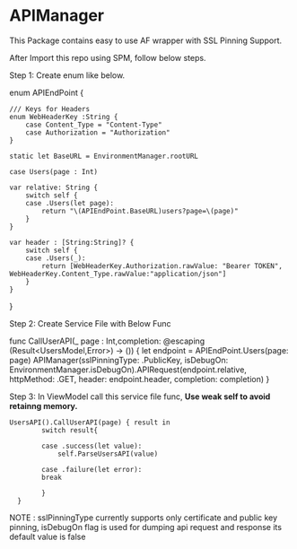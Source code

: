 # APIManager

This Package contains easy to use AF wrapper with SSL Pinning Support.

After Import this repo using SPM, follow below steps.

Step 1: Create enum like below.




enum APIEndPoint {
    
    /// Keys for Headers
    enum WebHeaderKey :String {
        case Content_Type = "Content-Type"
        case Authorization = "Authorization"
    }
    
    static let BaseURL = EnvironmentManager.rootURL
    
    case Users(page : Int)
    
    var relative: String {
        switch self {
        case .Users(let page):
            return "\(APIEndPoint.BaseURL)users?page=\(page)"
        }
    }
    
    var header : [String:String]? {
        switch self {
        case .Users(_):
            return [WebHeaderKey.Authorization.rawValue: "Bearer TOKEN", WebHeaderKey.Content_Type.rawValue:"application/json"]
        }
    }
    
}





Step 2: Create Service File with Below Func





func CallUserAPI(_ page : Int,completion: @escaping (Result<UsersModel,Error>) -> ()) {
    let endpoint = APIEndPoint.Users(page: page)
    APIManager(sslPinningType: .PublicKey, isDebugOn: EnvironmentManager.isDebugOn).APIRequest(endpoint.relative, httpMethod: .GET, header: endpoint.header, completion: completion)
}




Step 3: In ViewModel call this service file func, **Use weak self to avoid retainng memory.**




    UsersAPI().CallUserAPI(page) { result in
            switch result{
        
            case .success(let value):
                self.ParseUsersAPI(value)
            
            case .failure(let error):
            break
            
            }
      }




NOTE : sslPinningType currently supports only certificate and public key pinning, isDebugOn flag is used for dumping api request and response its default value is false
